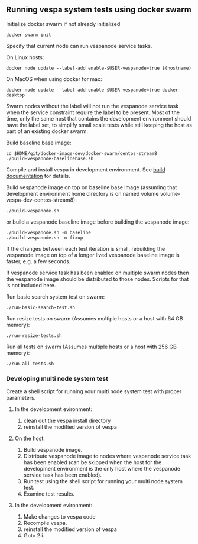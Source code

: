 <!--- Copyright Vespa.ai. Licensed under the terms of the Apache 2.0 license. See LICENSE in the project root. --->
## Running vespa system tests using docker swarm

Initialize docker swarm if not already initialized

    docker swarm init

Specify that current node can run vespanode service tasks.

On Linux hosts:

    docker node update --label-add enable-$USER-vespanode=true $(hostname)

On MacOS when using docker for mac:

    docker node update --label-add enable-$USER-vespanode=true docker-desktop

Swarm nodes without the label will not run the vespanode service task
when the service constraint require the label to be present. Most of
the time, only the same host that contains the development environment should
have the label set, to simplify small scale tests while still keeping the
host as part of an existing docker swarm.

Build baseline base image:

    cd $HOME/git/docker-image-dev/docker-swarm/centos-stream8
    ./build-vespanode-baselinebase.sh


Compile and install vespa in development environment. See [build documentation](../../README.md) for details.

Build vespanode image on top on baseline base image (assuming that development environment home directory is on named volume volume-vespa-dev-centos-stream8):

    ./build-vespanode.sh

or build a vespanode baseline image before building the vespanode image:

    ./build-vespanode.sh -m baseline
    ./build-vespanode.sh -m fixup

If the changes between each test iteration is small, rebuilding the vespanode image on top of a longer lived vespanode baseline image is faster, e.g. a few seconds.

If vespanode service task has been enabled on multiple swarm nodes then the
vespanode image should be distributed to those nodes. Scripts for that is
not included here.

Run basic search system test on swarm:

    ./run-basic-search-test.sh

Run resize tests on swarm (Assumes multiple hosts or a host with 64 GB memory):

    ./run-resize-tests.sh

Run all tests on swarm (Assumes multiple hosts or a host with 256 GB memory):

    ./run-all-tests.sh

### Developing multi node system test

Create a shell script for running your multi node system test with proper parameters.

1. In the development evironment:
    1. clean out the vespa install directory
    2. reinstall the modified version of vespa
2. On the host:
    1. Build vespanode image.
    2. Distribute vespanode image to nodes where vespanode service task has been enabled (can be skipped when the host for the development environment is the only host where the vespanode service task has been enabled).
    3. Run test using the shell script for running your multi node system test.
    4. Examine test results.

3. In the development evironment:
    1. Make changes to vespa code
    2. Recompile vespa.
    3. reinstall the modified version of vespa
    4. Goto 2.i.
